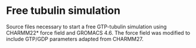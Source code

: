 # Free tubulin simulation

Source files necessary to start a free GTP-tubulin simulation using CHARMM22* force field and GROMACS 4.6. The force field was modified to include GTP/GDP parameters adapted from CHARMM27.

